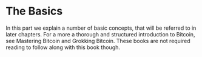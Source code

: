 # The Basics

In this part we explain a number of basic concepts, that will be referred to in later chapters. For a more a thorough and structured introduction to Bitcoin, see Mastering Bitcoin and Grokking Bitcoin. These books are not required reading to follow along with this book though.
